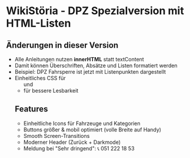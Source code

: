 # WikiStöria - DPZ Spezialversion mit HTML-Listen

## Änderungen in dieser Version
- Alle Anleitungen nutzen **innerHTML** statt textContent
- Damit können Überschriften, Absätze und Listen formatiert werden
- Beispiel: DPZ Fahrsperre ist jetzt mit Listenpunkten dargestellt
- Einheitliches CSS für <ul> und <li> für bessere Lesbarkeit

## Features
- Einheitliche Icons für Fahrzeuge und Kategorien
- Buttons größer & mobil optimiert (volle Breite auf Handy)
- Smooth Screen-Transitions
- Moderner Header (Zurück + Darkmode)
- Meldung bei "Sehr dringend": 📞 051 222 18 53
